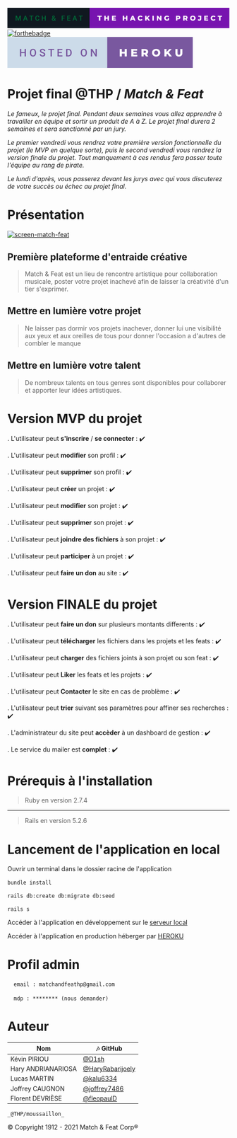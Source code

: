 [![forthebadge](https://raw.githubusercontent.com/KevinPiriou/readme-parts/master/Badges/match-&-feat-the-hacking-project.svg)](https://www.thehackingproject.org/)
[![forthebadge](https://forthebadge.com/images/badges/made-with-ruby.svg)](https://forthebadge.com/images/badges/made-with-ruby.svg)
[![forthebadge](https://raw.githubusercontent.com/fleopaulD/README-parts/main/Badges/ftb-hosted-on-heroku.svg)](https://matchandfeathp.herokuapp.com/)


# Projet final @THP / _**Match & Feat**_

_Le fameux, le projet final. Pendant deux semaines vous allez apprendre à travailler en équipe et sortir un produit de A à Z. Le projet final durera 2 semaines et sera sanctionné par un jury._

_Le premier vendredi vous rendrez votre première version fonctionnelle du projet (le MVP en quelque sorte), puis le second vendredi vous rendrez la version finale du projet. Tout manquement à ces rendus fera passer toute l'équipe au rang de pirate._

_Le lundi d'après, vous passerez devant les jurys avec qui vous discuterez de votre succès ou échec au projet final._

# Présentation
<a href="https://ibb.co/LrPLFqn"><img src="https://i.ibb.co/5k9N0zB/screen-match-feat.png" alt="screen-match-feat" border="0"></a>

## Première plateforme d'entraide créative

>Match & Feat est un lieu de rencontre artistique pour collaboration musicale, poster votre projet inachevé afin de laisser la créativité d'un tier s'exprimer.

## Mettre en lumière votre projet

>Ne laisser pas dormir vos projets inachever, donner lui une visibilité aux yeux et aux oreilles de tous pour donner l'occasion a d'autres de combler le manque

## Mettre en lumière votre talent

>De nombreux talents en tous genres sont disponibles pour collaborer et apporter leur idées artistiques.

# Version MVP du projet

. L'utilisateur peut __s'inscrire__ / __se connecter__ : :heavy_check_mark:

. L'utilisateur peut __modifier__ son profil : :heavy_check_mark:

. L'utilisateur peut __supprimer__ son profil : :heavy_check_mark:

. L'utilisateur peut __créer__ un projet : :heavy_check_mark:

. L'utilisateur peut __modifier__ son projet : :heavy_check_mark:

. L'utilisateur peut __supprimer__ son projet : :heavy_check_mark:

. L'utilisateur peut __joindre des fichiers__ à son projet : :heavy_check_mark:

. L'utilisateur peut __participer__ à un projet : :heavy_check_mark:

. L'utilisateur peut __faire un don__ au site : :heavy_check_mark:

# Version FINALE du projet

. L'utilisateur peut __faire un don__ sur plusieurs montants differents : :heavy_check_mark:

. L'utilisateur peut __télécharger__ les fichiers dans les projets et les feats : :heavy_check_mark:

. L'utilisateur peut __charger__ des fichiers joints à son projet ou son feat : :heavy_check_mark:

. L'utilisateur peut __Liker__ les feats et les projets : :heavy_check_mark:

. L'utilisateur peut __Contacter__ le site en cas de problème : :heavy_check_mark:

. L'utilisateur peut __trier__ suivant ses paramètres pour affiner ses recherches : :heavy_check_mark:

. L'administrateur du site peut __accèder__ à un dashboard de gestion : :heavy_check_mark:

. Le service du mailer est __complet__ : :heavy_check_mark:



# Prérequis à l'installation

> Ruby en version 2.7.4
***
> Rails en version 5.2.6


# Lancement de l'application en local

  Ouvrir un terminal dans le dossier racine de l'application
   ```shell
  bundle install
  ```

  ```shell
  rails db:create db:migrate db:seed
  ```

  ```shell
  rails s
  ```

  Accéder à l'application en développement sur le 
<a href="//localhost:3000/" class="button danger">serveur local</a>

 Accéder à l'application en production héberger par
 <a href="https://matchandfeathp.herokuapp.com" class="button danger">HEROKU</a> 

# Profil admin

      email : matchandfeathp@gmail.com
      
      mdp : ******** (nous demander)


# Auteur

| Nom | :notes: GitHub |
| ---- | ------ |
| Kévin PIRIOU | <a href="https://github.com/KevinPiriou">@D1sh</a> |
| Hary ANDRIANARIOSA | <a href="https://github.com/HaryRabarijoely">@HaryRabarijoely</a> |
| Lucas MARTIN | <a href="https://github.com/kalu6334">@kalu6334</a> |
| Joffrey CAUGNON | <a href="https://github.com/joffrey7486">@joffrey7486</a> |
| Florent DEVRIÈSE | <a href="https://github.com/fleopaulD">@fleopaulD</a> |

    _@THP/moussaillon_

© Copyright 1912 - 2021 Match & Feat Corp®

